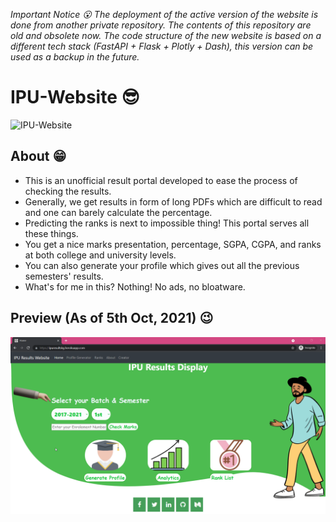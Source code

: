 _Important Notice 😮_
_The deployment of the active version of the website is done from another private repository. The contents of this repository are old and obsolete now. The code structure of the new website is based on a different tech stack (FastAPI + Flask + Plotly + Dash), this version can be used as a backup in the future._

# IPU-Website 😎

![IPU-Website](https://socialify.git.ci/kaustubhgupta/IPU-Website/image?description=1&language=1&owner=1&pattern=Circuit%20Board&theme=Light)

## About 😁
- This is an unofficial result portal developed to ease the process of checking the results.
- Generally, we get results in form of long PDFs which are difficult to read and one can barely calculate the percentage.
- Predicting the ranks is next to impossible thing! This portal serves all these things.
- You get a nice marks presentation, percentage, SGPA, CGPA, and ranks at both college and university levels.
- You can also generate your profile which gives out all the previous semesters' results.
- What's for me in this? Nothing! No ads, no bloatware.

## Preview (As of 5th Oct, 2021) 😉
![web-preview](./preview.gif)
